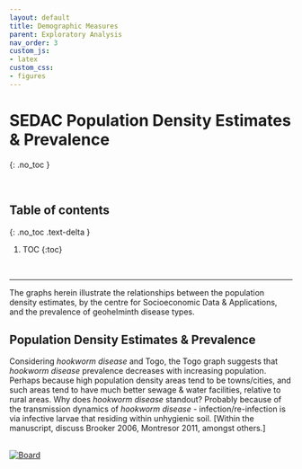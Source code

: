 ```yaml
---
layout: default
title: Demographic Measures
parent: Exploratory Analysis
nav_order: 3
custom_js:
- latex
custom_css:
- figures
---
```


# SEDAC Population Density Estimates & Prevalence
{: .no_toc }

<br>

## Table of contents
{: .no_toc .text-delta }

1. TOC
{:toc}

<br>

---

The graphs herein illustrate the relationships between the population density estimates, by the centre for Socioeconomic 
Data & Applications, and the prevalence of geohelminth disease types.


## Population Density Estimates & Prevalence

Considering *hookworm disease* and Togo, the Togo graph suggests that *hookworm disease* prevalence decreases with increasing 
population.  Perhaps because high population density areas tend to be towns/cities, and such areas tend to have much better 
sewage & water facilities, relative to rural areas.  Why does *hookworm disease* standout?  Probably because of 
the transmission dynamics of *hookworm disease* - infection/re-infection is via infective larvae that residing within 
unhygienic soil. [Within the manuscript, discuss Brooker 2006, Montresor 2011, amongst others.]

<br>

<div class='tableauPlaceholder' id='viz1658310469139' style='position: relative'>
<noscript><a href='#'><img alt='Board ' src='https:&#47;&#47;public.tableau.com&#47;static&#47;images&#47;Po&#47;PopulationDensity_16581710294170&#47;Board&#47;1_rss.png' style='border: none' /></a></noscript>
<object class='tableauViz'  style='display:none;'><param name='host_url' value='https%3A%2F%2Fpublic.tableau.com%2F' /> 
  <param name='embed_code_version' value='3' /> 
  <param name='site_root' value='' />
  <param name='name' value='PopulationDensity_16581710294170&#47;Board' />
  <param name='tabs' value='no' /><param name='toolbar' value='yes' />
  <param name='static_image' value='https:&#47;&#47;public.tableau.com&#47;static&#47;images&#47;Po&#47;PopulationDensity_16581710294170&#47;Board&#47;1.png' /> 
  <param name='animate_transition' value='yes' />
  <param name='display_static_image' value='yes' />
  <param name='display_spinner' value='yes' />
  <param name='display_overlay' value='yes' />
  <param name='display_count' value='yes' />
  <param name='language' value='en-GB' />
  <param name='filter' value='publish=yes' />
</object>
</div>                
<script type='text/javascript'>                    
var divElement = document.getElementById('viz1658310469139');                    
var vizElement = divElement.getElementsByTagName('object')[0];                    
vizElement.style.width='600px';vizElement.style.height='477px';                    
var scriptElement = document.createElement('script');                    
scriptElement.src = 'https://public.tableau.com/javascripts/api/viz_v1.js';                    
vizElement.parentNode.insertBefore(scriptElement, vizElement);                
</script>

<br>
<br>
<br>
<br>
